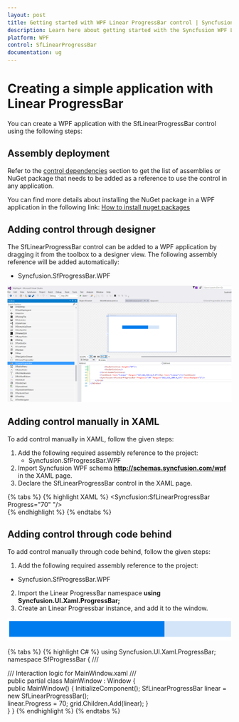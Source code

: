 ```yaml
---
layout: post
title: Getting started with WPF Linear ProgressBar control | Syncfusion
description: Learn here about getting started with the Syncfusion WPF Linear ProgressBar control and more details.
platform: WPF
control: SfLinearProgressBar
documentation: ug
---
```


# Creating a simple application with Linear ProgressBar

You can create a WPF application with the SfLinearProgressBar control using the following steps:

## Assembly deployment

Refer to the [control dependencies](https://help.syncfusion.com/wpf/control-dependencies#) section to get the list of assemblies or NuGet package that needs to be added as a reference to use the control in any application.

You can find more details about installing the NuGet package in a WPF application in the following link: [How to install nuget packages](https://help.syncfusion.com/wpf/nuget-packages)

## Adding control through designer

The SfLinearProgressBar control can be added to a WPF application by dragging it from the toolbox to a designer view. The following assembly reference will be added automatically:

* Syncfusion.SfProgressBar.WPF 

![wpf SfLinearProgressBar control added through designer](Getting-Started_images/wpf-SfLinearProgressBar-control-added-through-designer.png)

## Adding control manually in XAML

To add control manually in XAML, follow the given steps:

1.	Add the following required assembly reference to the project:
    * Syncfusion.SfProgressBar.WPF     
2.	Import Syncfusion WPF schema **http://schemas.syncfusion.com/wpf** in the XAML page.
3.	Declare the SfLinearProgressBar control in the XAML page.

{% tabs %}
{% highlight XAML %}
<Window
        xmlns="http://schemas.microsoft.com/winfx/2006/xaml/presentation"
        xmlns:x="http://schemas.microsoft.com/winfx/2006/xaml"
        xmlns:d="http://schemas.microsoft.com/expression/blend/2008"
        xmlns:mc="http://schemas.openxmlformats.org/markup-compatibility/2006"
        xmlns:local="clr-namespace:WpfApp4"
        xmlns:Syncfusion="http://schemas.syncfusion.com/wpf" x:Class="WpfApp4.MainWindow"
        mc:Ignorable="d"
        Title="MainWindow" Height="450" Width="800">
     <Grid x:Name="grid">
         <TextBlock Text="Linear"/>
        <Syncfusion:SfLinearProgressBar Progress="70" "/>       
     </Grid>
</Window>
{% endhighlight %}
{% endtabs %}

## Adding control through code behind

To add control manually through code behind, follow the given steps:

1.	Add the following required assembly reference to the project:
   * Syncfusion.SfProgressBar.WPF
2.	Import the Linear ProgressBar namespace
    **using Syncfusion.UI.Xaml.ProgressBar;**
3.	Create an Linear Progressbar instance, and add it to the window.

![WPF Linear ProgressBar control added through code](Getting-Started_images/wpf-SfLinearProgressBar-control-added-manually.png)

{% tabs %}
{% highlight C# %}
using Syncfusion.UI.Xaml.ProgressBar;
namespace SfProgressBar
{
    /// <summary>
    /// Interaction logic for MainWindow.xaml
    /// </summary>
    public partial class MainWindow : Window
    {                  
        public MainWindow()
        {
            InitializeComponent();
            SfLinearProgressBar linear = new SfLinearProgressBar();          
            linear.Progress = 70;
            grid.Children.Add(linear);
        }      
    }
}
{% endhighlight %}
{% endtabs %}
